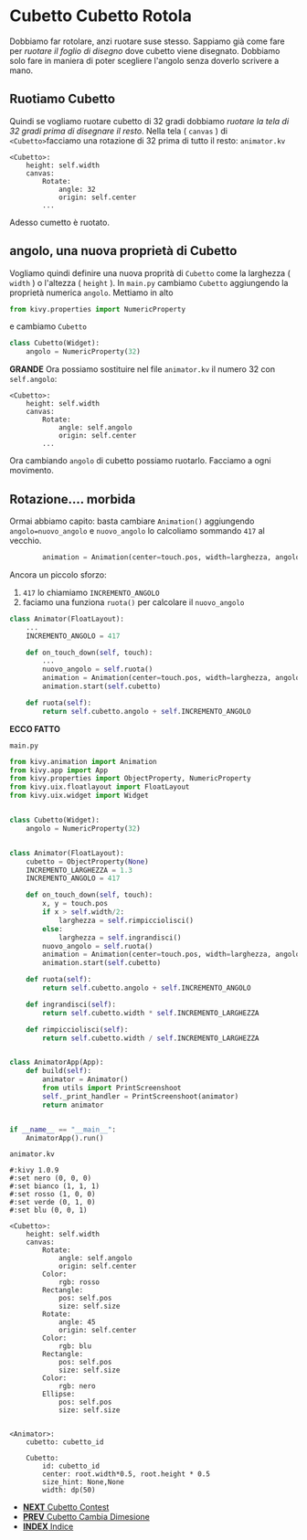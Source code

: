 # Cubetto Cubetto Rotola

Dobbiamo far rotolare, anzi ruotare suse stesso. Sappiamo già come fare per *ruotare il foglio di disegno* dove
cubetto viene disegnato. Dobbiamo solo fare in maniera di poter scegliere l'angolo senza doverlo scrivere a mano.

## Ruotiamo Cubetto

Quindi se vogliamo ruotare cubetto di 32 gradi dobbiamo *ruotare la tela di 32 gradi prima di disegnare il resto*. 
Nella tela ( `canvas` ) di `<Cubetto>`facciamo una rotazione di 32 prima di tutto il resto: `animator.kv`
 
```
<Cubetto>:
    height: self.width
    canvas:
        Rotate:
            angle: 32
            origin: self.center
        ...
```

Adesso cumetto è ruotato.

## angolo, una nuova proprietà di Cubetto

Vogliamo quindi definire una nuova proprità di `Cubetto` come la larghezza ( `width` ) o l'altezza ( `height` ). In
`main.py` cambiamo `Cubetto` aggiungendo la proprietà numerica `angolo`. Mettiamo in alto

```python
from kivy.properties import NumericProperty
```

e cambiamo `Cubetto`

```python
class Cubetto(Widget):
    angolo = NumericProperty(32)
```

**GRANDE** Ora possiamo sostituire nel file `animator.kv` il numero 32 con `self.angolo`:

```
<Cubetto>:
    height: self.width
    canvas:
        Rotate:
            angle: self.angolo
            origin: self.center
        ...
```

Ora cambiando `angolo` di cubetto possiamo ruotarlo. Facciamo a ogni movimento.
 
## Rotazione.... morbida

Ormai abbiamo capito: basta cambiare `Animation()` aggiungendo `angolo=nuovo_angolo` e `nuovo_angolo` lo calcoliamo 
sommando `417` al vecchio.

```python
        animation = Animation(center=touch.pos, width=larghezza, angolo=self.cubetto.angolo + 417 , t='in_out_quad')
```

Ancora un piccolo sforzo:

1. `417` lo chiamiamo `INCREMENTO_ANGOLO`
2. faciamo una funziona `ruota()` per calcolare il `nuovo_angolo`

```python
class Animator(FloatLayout):
    ...
    INCREMENTO_ANGOLO = 417

    def on_touch_down(self, touch):
        ...
        nuovo_angolo = self.ruota()
        animation = Animation(center=touch.pos, width=larghezza, angolo=nuovo_angolo, t='in_out_quad')
        animation.start(self.cubetto)

    def ruota(self):
        return self.cubetto.angolo + self.INCREMENTO_ANGOLO

```

**ECCO FATTO**

`main.py`

```python
from kivy.animation import Animation
from kivy.app import App
from kivy.properties import ObjectProperty, NumericProperty
from kivy.uix.floatlayout import FloatLayout
from kivy.uix.widget import Widget


class Cubetto(Widget):
    angolo = NumericProperty(32)


class Animator(FloatLayout):
    cubetto = ObjectProperty(None)
    INCREMENTO_LARGHEZZA = 1.3
    INCREMENTO_ANGOLO = 417

    def on_touch_down(self, touch):
        x, y = touch.pos
        if x > self.width/2:
            larghezza = self.rimpicciolisci()
        else:
            larghezza = self.ingrandisci()
        nuovo_angolo = self.ruota()
        animation = Animation(center=touch.pos, width=larghezza, angolo=nuovo_angolo, t='in_out_quad')
        animation.start(self.cubetto)

    def ruota(self):
        return self.cubetto.angolo + self.INCREMENTO_ANGOLO

    def ingrandisci(self):
        return self.cubetto.width * self.INCREMENTO_LARGHEZZA

    def rimpicciolisci(self):
        return self.cubetto.width / self.INCREMENTO_LARGHEZZA


class AnimatorApp(App):
    def build(self):
        animator = Animator()
        from utils import PrintScreenshoot
        self._print_handler = PrintScreenshoot(animator)
        return animator


if __name__ == "__main__":
    AnimatorApp().run()
```

`animator.kv`
```
#:kivy 1.0.9
#:set nero (0, 0, 0)
#:set bianco (1, 1, 1)
#:set rosso (1, 0, 0)
#:set verde (0, 1, 0)
#:set blu (0, 0, 1)

<Cubetto>:
    height: self.width
    canvas:
        Rotate:
            angle: self.angolo
            origin: self.center
        Color:
            rgb: rosso
        Rectangle:
            pos: self.pos
            size: self.size
        Rotate:
            angle: 45
            origin: self.center
        Color:
            rgb: blu
        Rectangle:
            pos: self.pos
            size: self.size
        Color:
            rgb: nero
        Ellipse:
            pos: self.pos
            size: self.size


<Animator>:
    cubetto: cubetto_id

    Cubetto:
        id: cubetto_id
        center: root.width*0.5, root.height * 0.5
        size_hint: None,None
        width: dp(50)
```

* [**NEXT** Cubetto Contest](contest.md)
* [**PREV** Cubetto Cambia Dimesione](dimensione.md)
* [**INDEX** Indice](start.md)
